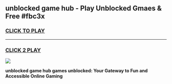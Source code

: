 
## unblocked game hub - Play Unblocked Gmaes & Free #fbc3x
<h3>
<a href="https://news.freeplayer.one?title=unblocked_game_hub&ref=03M">CLICK TO PLAY</a></h3>
<hr>

<h3>
<a href="https://news.freeplayer.one?title=unblocked_game_hub&ref=03M">CLICK 2 PLAY</a>
  
</h3>

<a href="https://news.freeplayer.one?title=unblocked_game_hub&ref=03M"><img src="https://clearcache.store/games.png"></a>


**unblocked game hub games unblocked: Your Gateway to Fun and Accessible Online Gaming**
